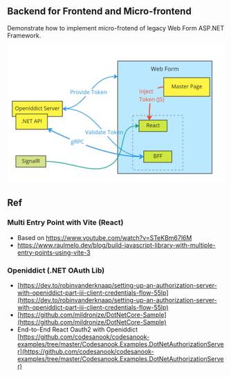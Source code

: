 ## Backend for Frontend and Micro-frontend

Demonstrate how to implement micro-frotend of legacy Web Form ASP.NET Framework.

![](docs/main-diagram.jpg)

## Ref

### Multi Entry Point with Vite (React)
- Based on https://www.youtube.com/watch?v=STeKBm67l6M
- https://www.raulmelo.dev/blog/build-javascript-library-with-multiple-entry-points-using-vite-3

### Openiddict (.NET OAuth Lib)
- [https://dev.to/robinvanderknaap/setting-up-an-authorization-server-with-openiddict-part-iii-client-credentials-flow-55lp](https://dev.to/robinvanderknaap/setting-up-an-authorization-server-with-openiddict-part-iii-client-credentials-flow-55lp)
- [https://github.com/mildronize/DotNetCore-Sample](https://github.com/mildronize/DotNetCore-Sample)
- End-to-End React Oauth2 with Openiddict [https://github.com/codesanook/codesanook-examples/tree/master/Codesanook.Examples.DotNetAuthorizationServer](https://github.com/codesanook/codesanook-examples/tree/master/Codesanook.Examples.DotNetAuthorizationServer)
